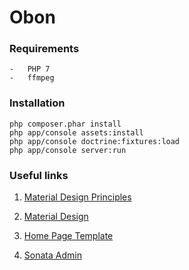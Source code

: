 Obon
==========

### Requirements
    -   PHP 7
    -   ffmpeg

### Installation
    php composer.phar install
    php app/console assets:install
    php app/console doctrine:fixtures:load
    php app/console server:run

### Useful links
1. [Material Design Principles](https://material.google.com/)

2. [Material Design](https://getmdl.io/)

3. [Home Page Template](https://getmdl.io/templates/android-dot-com/index.html)

4. [Sonata Admin](https://sonata-project.org/bundles/)
    